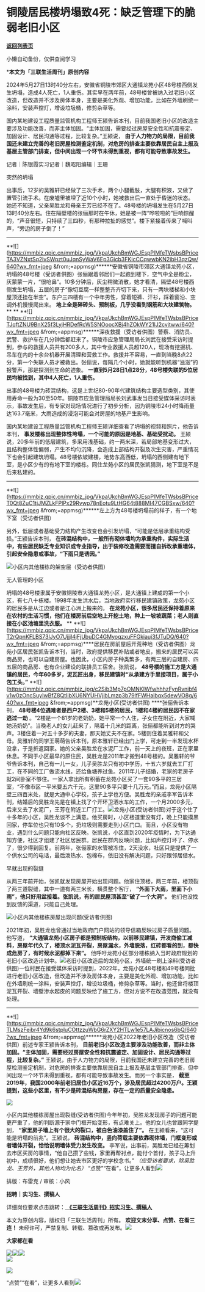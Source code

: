 # 铜陵居民楼坍塌致4死：缺乏管理下的脆弱老旧小区

[**返回列表页**](/gzh/三联生活周刊)

小懒自动备份，仅供查阅学习

***本文为「三联生活周刊」原创内容**  
  

2024年5月27日13时40分左右，安徽省铜陵市郊区大通镇龙苑小区48号楼西侧发生坍塌，造成4人死亡，1人重伤。其实早在两年前，48号楼曾被纳入过老旧小区改造，但改造并不涉及房体本身，主要是美化外观、增加功能，比如在外墙刷统一涂料，安装声控灯，增设垃圾桶，修剪杂草等。

  

国内某地建设工程质量监管机构工程师王颍告诉本刊，目前我国老旧小区的改造主要涉及功能改善，而非主体加固。“主体加固，需要经过房屋安全性和抗震鉴定、加固设计、居民沟通等过程，比较复杂。”王颍说，
**由于人力物力的局限，目前我国还未建立完善的老旧房屋检测鉴定机制，对危房的排查主要依靠居民自主上报及基层主管部门排查，但中间出现一个环节未得到重视，都有可能导致事故发生。**

  
  
记者｜陈银霞实习记者｜魏昭阳编辑｜王珊

突然的坍塌

出事后，12岁的吴雅轩已经做了三次手术，两个小腿截肢，大腿有积液，又做了置管引流手术。在废墟里被埋了近10个小时，她被救出后一直处于昏迷的状态。她还不知道，父亲吴胜龙和母亲王芳已经不在了。48号楼的坍塌发生在5月27日13时40分左右。住在隔壁楼的张俪那时在午休，她是被一阵“哗啦啦的”巨响惊醒的，“声音很短，只持续了三四秒，有那种拉扯的感觉”。楼下紧接着传来了喊叫声，“旁边的房子倒了！”
** **
**![](https://mmbiz.qpic.cn/mmbiz_jpg/VkpaUkchBmWGJEspPlMfeTWsbsBPriceTA3VZNxtSq2lvSWpzt0uJqnSyWaV6Ep3Gicb3FKicCCqwwbKN2ibH3qzQw/640?wx_fmt=jpeg
&from;=appmsg)******安徽省铜陵市郊区大通镇龙苑小区，坍塌的48号楼（受访者供图）张俪跟着邻居们一起跑到楼下，空气中全是粉尘，灰蒙蒙一片，“很呛鼻”。10多分钟后，灰尘稍微消散，她才看清，隔壁48号楼西侧发生坍塌，五层的房子“像切豆腐一样整整齐齐切下来，只有一两块楼梯和小块屋顶还挂在半空”。东户三四楼有一个中年男性，穿着短裤、汗衫，踩着窗沿、空调外机慢慢爬出来。
**地上全是碎砖头、预制板，几乎没看到钢筋和大块建筑物。** ** **
**![](https://mmbiz.qpic.cn/mmbiz_jpg/VkpaUkchBmWGJEspPlMfeTWsbsBPriceTJqftZNU9BnX25f3LyjHRDefRcW5SNOoocXBj4hZOkWY21lJ2cvjtww/640?wx_fmt=jpeg
&from;=appmsg)******深夜救援（受访者供图）警察、消防员、武警、救护车在几分钟后都赶来了。铜陵市应急管理局局长刘武在接受采访时提到，参与的救援人员共有200多人，其中专业救援人员超120人，现场有挖掘机、吊车在内的十余台机器开展清理和营救工作。救援并不容易，一直到当晚8点22分，第一个失联人员才被救出。张俪说，每隔几个小时，她就能听到机器“滋滋”的报警声，那是探测到生命的迹象。
**一直到5月28日1点28分，48号楼失联的5位居民均被找到，其中4人死亡，1人重伤。**

出事的48号楼为砖混结构，这是上世纪80-90年代建筑结构主要选型类别，其使用寿命一般为30至50年。铜陵市应急管理局局长刘武事发当日接受媒体采访时表示，事故发生后，有专家对现场情况进行了初步分析，因为铜陵市24小时降雨量达163.7毫米，大雨造成的浸泡可能会对房屋的地基产生影响。

国内某地建设工程质量监管机构工程师王颍详细查看了坍塌的视频和照片，他告诉本刊， **事发楼栋出现整体性垮塌，一个可能的原因是地基、基础受扰动。**
王颍说，20多年前的低层建筑，多采用浅基础，约一两米深，若局部地基变形过大，且结构整体性偏弱，产生不均匀沉降，会造成上部结构开裂及次生灾害，严重情况下也会引起建筑坍塌。48号楼依坡建楼，地势东高西低，坍塌的西侧建有地下室，是小区少有的有地下室的楼栋。同住龙苑小区的居民张凯猜测，地下室是不是后来私建的。

 ** **
**![](https://mmbiz.qpic.cn/mmbiz_jpg/VkpaUkchBmWGJEspPlMfeTWsbsBPriceT0Qt8ZuC1tjJMZLkFPlPx29Rvwp78nEotu9LtHG64t888MI47CGBSxw/640?wx_fmt=jpeg
&from;=appmsg)******左上方为48号楼坍塌前的样子，有一个地下室（受访者供图）

另外，低层或者基础受力结构产生改变也会引发坍塌，“可能是低层承重结构受损。”王颍告诉本刊，
**在砖混结构中，一般所有砌体墙均为承重构件，实际生活中，有些居民缺乏专业知识或专业指导，出于装修改造需要而擅自拆改承重墙体，引起安全隐患或事故，“下雨只是诱因。”**

![](https://mmbiz.qpic.cn/mmbiz_jpg/c2Sib3Mp7pOMNKIWfwhhhzFynRvnibf4v1xiavmmM9EDwsTTtNpRc3y4fXhH2u38nZIcwWEHIlCZ7TsgWOKGr8csA/640?wx_fmt=jpeg&from;=appmsg)小区内其他楼栋的架空层（受访者供图）

无人管理的小区

坍塌的48号楼隶属于安徽铜陵市大通镇龙苑小区，是大通镇上建成的第一个小区，有七八十栋楼。1998年发生洪水后，当地政府实行移民建镇政策，龙苑小区的居民多是从江边或者是江心洲上搬来的。
**在龙苑小区，很多居民还保持着原来在农村的生活习惯，他们在楼房前后空地上开挖土地，种上一坡坡蔬菜；老人则直接在小区池塘里洗衣服。** **
**![](https://mmbiz.qpic.cn/mmbiz_jpg/VkpaUkchBmWGJEspPlMfeTWsbsBPriceT2rQpnKFLBS73lJyO7Ujjjl4jFjUbuDC4GMyoqzxuFFGkiauj3fJTuDQ/640?wx_fmt=jpeg
&from;=appmsg)****居民在房前屋后开荒种地（受访者供图）龙苑小区居民张凯告诉本刊，当时，政府提供移民补贴或者地皮，搬来的居民可以买商品房，也可以自建房屋。也因此，小区内房子种类繁多，有两三层的自建房、四五层的商品房、也有企业建设的联排员工宿舍。张凯说，
**48号楼的施工方是大通镇的居民，今年60多岁，泥瓦匠出身，移民建镇时“从承建方手里接项目，属于小包工头。”**
**![](https://mmbiz.qpic.cn/mmbiz_jpg/c2Sib3Mp7pOMNKIWfwhhhzFynRvnibf4v1w0zOncSuyIwBfZ8QtIibXU6NYUHVjibLmzp3b79lfFWHaibqx5dewVO8g/640?wx_fmt=jpeg
&from;=appmsg)**龙苑小区(受访者供图) ****张俪告诉本刊，
**48号楼4位遇难者是西户2楼、3楼和5楼的居民，1楼和4楼的居民因不在家逃过一劫**
。“2楼是一个81岁的老奶奶，她平常一个人住，子女住在附近，大家喊她汤奶奶”。当晚老人的女儿赶来了，隔着十几米的距离，张俪都能听到对方的哭声。3楼住着一对五十多岁的夫妻，那天她丈夫不在家。5楼则住着吴雅轩和父母。吴雅轩的同学王萌萌告诉本刊，原本雅轩已经出门上学，可走到一半发现水杯没拿，于是折返回家。她的父亲吴胜龙在水泥厂工作，前一天上的夜班，正在家里休息。不同于小区最早的原住民，吴胜龙是2011年才搬到48号楼的。吴雅轩的爷爷告诉本刊，自己有一儿一女，儿子吴胜龙只有初中学历，十五六岁就去工厂打工，在不同的工厂做流水线，还给鱼塘养过鱼。2011年儿子结婚，老家的老房子就2间卧室不够住。一家人拿出所有积蓄在龙苑小区买了一套90多平的三居室，“不像市区一平米要五六千元，这里90多平只要十几万元。”而且，龙苑小区隔壁三四百米处，就是大通中心学校，孩子上学也方便。吴胜龙的亲戚李军告诉本刊，结婚后的吴胜龙先是在镇上找了个开环卫洒水车的工作，一个月2000多元，后来又去了水泥厂，王芳在附近工厂打工。![](https://mmbiz.qpic.cn/mmbiz_jpg/c2Sib3Mp7pOMNKIWfwhhhzFynRvnibf4v1edHbLsQRxYC8bBhMj2nIy3TMUHicA8mxvv4rXKRH0XiaF21Siae43VCoA/640?wx_fmt=jpeg&from;=appmsg)龙苑小区(受访者供图)对于这个住了十多年的小区，吴胜龙谈不上满意。他买房时，小区楼道里没有灯，晚上只能摸黑回家，停车位也只有10多个，扔垃圾则需要走到小区门口。而且，小区没有物业，遇到什么问题只能向社区反映。张凯说，小区直到2020年疫情时，为下达通知方便，社区才组建了社区居民群。居民在群内反映问题，比如声控灯坏了、停水了，很少得到回复。前两年，张俪家的水管被冻住，2天没水，社区只是提供了一个供水公司的电话，最后泼热水、包棉布，依旧没有解决问题，只好跟邻居借水。

早就出现的裂缝

从两三年前开始，张凯就发现房屋开始出现问题。他家住顶楼，两三年前，楼顶裂了两三道裂缝，其中一道有两三米长，横贯整个客厅，
**“外面下大雨，里面下小雨”，他只好用盆接着。张凯说，有的居民屋顶甚至“破了一个大洞”。** 他们也没找到反馈的渠道，只能自己处理。

![](https://mmbiz.qpic.cn/mmbiz_jpg/c2Sib3Mp7pOMNKIWfwhhhzFynRvnibf4v1LejV0B8H4aWX7QqQlFu64dGaPXnI5frdr0aiaOgC4wd5lGFstlZ3ibAw/640?wx_fmt=jpeg&from;=appmsg)小区内其他楼栋房屋出现问题(受访者供图)

2021年初，吴胜龙也曾通过当地政府门户网站的领导信箱反映过房子质量问题。他写道，
**“大通镇龙苑小区房子都是预制板结构，以前移民建镇，开发商偷工减料，房屋年代久了，楼顶水泥瓦开裂，房屋漏水，外墙脱落，红砖都看的到，都快成危房了，有时候水泥都掉下来”。**
他呼吁龙苑小区部分楼栋纳入当时政府规划的老旧小区改造计划中。![](https://mmbiz.qpic.cn/mmbiz_jpg/c2Sib3Mp7pOMNKIWfwhhhzFynRvnibf4v1U4UvTIWrqHrO4oWLA1FEZvBIp9lfYP4ibFxia3dvSksP6Qn9zBpZuYBg/640?wx_fmt=jpeg&from;=appmsg)老旧小区改造后的龙苑小区，外墙统一刷上涂料(受访者供图)一位村民在接受媒体采访时提到，2022年，龙苑小区48号楼和49号楼同批进行老旧小区改造，但改造并不涉及房体本身，主要是美化外观、增加功能，比如在外墙刷统一涂料，安装声控灯，增设垃圾桶，修剪杂草等。当时，他还曾将楼顶泥瓦开裂、墙壁渗水起皮的问题反映给了施工方，但对方说不在改造范围，就没有处理。
** **
**![](https://mmbiz.qpic.cn/mmbiz_jpg/VkpaUkchBmWGJEspPlMfeTWsbsBPriceTLMszFeibr4Yd9k6stpluCOttzzuWbG6rZXY2HTLw1e57LAJibicnos6bQ/640?wx_fmt=jpeg
&from;=appmsg)******龙苑小区2022年老旧小区改造（受访者供图）前述专家王颍告诉本刊，
**目前老旧小区改造主要涉及功能改善，而非主体加固。“主体加固，需要经过房屋安全性和抗震鉴定、加固设计、居民沟通等过程，比较复杂。”**
王颍说，由于人力物力的局限，目前我国还未建立完善的老旧房屋检测鉴定机制，对危房的排查主要依靠居民自主上报及基层主管部门排查，但中间出现一个环节未得到重视，都有可能导致事故发生。而另一个事实是，
**截至2019年，我国2000年前老旧居住小区近16万个，涉及居民超过4200万户。王颍提到，这些小区里，有不少是砖混结构房屋，存在一定的质量安全隐患。**

![](https://mmbiz.qpic.cn/mmbiz_jpg/c2Sib3Mp7pOMNKIWfwhhhzFynRvnibf4v12fkKaaRKK2lGkYRgXOVia9TdyTROmr8ZASXuYvibQTKcnbxJ9ojX3Dqg/640?wx_fmt=jpeg&from;=appmsg)

小区内其他楼栋房屋出现裂缝(受访者供图)今年年初，吴胜龙发现房子的问题可能更严重了，他的判断源于家中门框开始变形，有点难关上。他的女儿也曾跟同学提到，
**“家里房子墙上有个很大的裂口，被白色油漆盖住了”。** 在王颍看来，“这可能是坍塌的前兆”。王颍说，
**砖混结构中，竖向荷载主要依靠砌体墙，门框变形或者墙体开裂，恰恰说明墙体受力发生改变。**
李军说，出事前，吴胜龙已经在筹划去市区买房的事情，“他自己攒了些钱，家里再帮衬点，能付个首付，孩子马上升初中，成绩很好，他们想让她去市区更好的学校念书。”
_（应受访者要求，除吴胜龙、王芳外，其他人物均为化名）_
“点赞”“在看”，让更多人看到![](https://mmbiz.qpic.cn/mmbiz_gif/c2Sib3Mp7pON9hkSZwdTibRHNZSMPyiapUCHJwlyoZVBC3SfmPmF0VKjkm3NiaToQloHFJ6icyicqZnqgXp6pSQJt5gg/640?wx_fmt=gif&from;=appmsg&wxfrom;=5&wx;_lazy=1&tp;=wxpic)  
  
  
  
  
  

排版：布雷克 / 审核：小风

  
 **招聘｜实习生、撰稿人**  

详细岗位要求点击跳转：[
**《三联生活周刊》招实习生、撰稿人**](http://mp.weixin.qq.com/s?__biz=MTc5MTU3NTYyMQ==&mid=2651136871&idx=3&sn=f1c0777fe9d31881e5dfca68ebc2937f&chksm=5907324d6e70bb5b3546dfe1c7b31b5fe05664bebbf36356ba9a1a352e0678444cad62875ad4&scene=21#wechat_redirect)

本文为原创内容，版权归「三联生活周刊」所有。 **欢迎文末分享、点赞、在看三连！**
未经许可，严禁复制、转载、篡改或再发布。![](https://mmbiz.qpic.cn/sz_mmbiz_png/Gg7Qtoh7Aic9ZTmAdCc80b4nD7xicgPt863QWU7oNswDx19XrjfTtSl8QwatY2EEZGuNd1WRRiapDZjcDhTnNYmBg/640?wx_fmt=other&wxfrom;=5&wx;_lazy=1&wx;_co=1&retryload;=1&tp;=webp)

 **大家都在看**

  
[![](https://mmbiz.qpic.cn/mmbiz_png/c2Sib3Mp7pOP1y39gUSO2bM9BtibWicOrOBCtBgPBEUOlfHliazInMB0Leg42N1ZQLMc6NZmeauZ1odaj2hK2cqvrQ/640?wx_fmt=png&from;=appmsg&wxfrom;=5&wx;_lazy=1&wx;_co=1&tp;=wxpic)](http://mp.weixin.qq.com/s?__biz=MTc5MTU3NTYyMQ==&mid=2651378715&idx=1&sn=20af659362888f978dba8f811b993a1d&chksm=590ac5316e7d4c27a706eff76baa37e4311f792ce38290a7529bf5aea6b113bca14e0a7d69e7&scene=21#wechat_redirect)[![](https://mmbiz.qpic.cn/mmbiz_jpg/c2Sib3Mp7pOO6eP76FUibGfOL5noz6wiaxTaRsx0nhdA82v0Ec8andSibQkX21N1c3CsQuMNeqhAqUBUKxEQnkp2fA/640?wx_fmt=jpeg&from;=appmsg&wxfrom;=5&wx;_lazy=1&wx;_co=1&tp;=wxpic)](http://mp.weixin.qq.com/s?__biz=MTc5MTU3NTYyMQ==&mid=2651377114&idx=1&sn=4dd351136cb38f6757432b3a392937e7&chksm=590adcf06e7d55e6b27bc638f070c59e0080908f2b0926c11c1886331f741e598238241828f0&scene=21#wechat_redirect)[![](https://mmbiz.qpic.cn/mmbiz_jpg/c2Sib3Mp7pOMjIqp6icdsRMwgennulpmZX4wMiaxWUl4miaPibrznYFT7rRc5pic76WYhksCyeQAbjWUAEj2OywjlrXg/640?wx_fmt=jpeg&from;=appmsg&wxfrom;=5&wx;_lazy=1&wx;_co=1&tp;=wxpic)](http://mp.weixin.qq.com/s?__biz=MTc5MTU3NTYyMQ==&mid=2651379276&idx=2&sn=55c1d9c06174f5570bd9d8ae76435c3e&chksm=590ac7666e7d4e70bca8f030e0a7b6f5a4310b1efd54fecd5a885aaf2642db56c2e7fc5ec481&scene=21#wechat_redirect)  
![](https://mmbiz.qpic.cn/sz_mmbiz_png/Gg7Qtoh7Aic9ZTmAdCc80b4nD7xicgPt86k1kgpU51hWCHjV92ryhVW35PLCvLhxLw9XDhXjgeDyZhHSx5EbRcfg/640?wx_fmt=other&wxfrom;=5&wx;_lazy=1&wx;_co=1&retryload;=1&tp;=webp)  

[![](https://mmbiz.qpic.cn/mmbiz_jpg/c2Sib3Mp7pOP1y39gUSO2bM9BtibWicOrOBics4Rq261woITKjaDgv5VV6EzMFGZKibrPWtZUlHbicXVNpfua6Sw0QqQ/640?wx_fmt=other&from;=appmsg&tp;=webp&wxfrom;=5&wx;_lazy=1&wx;_co=1)]()

  
  
“点赞”“在看”，让更多人看到![](https://mmbiz.qpic.cn/mmbiz_gif/c2Sib3Mp7pON9hkSZwdTibRHNZSMPyiapUCHJwlyoZVBC3SfmPmF0VKjkm3NiaToQloHFJ6icyicqZnqgXp6pSQJt5gg/640?wx_fmt=gif&from;=appmsg&wxfrom;=5&wx;_lazy=1&tp;=webp)

